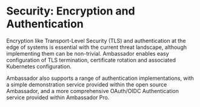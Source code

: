 # Security: Encryption and Authentication

Encryption like Transport-Level Security (TLS) and authentication at the edge of systems is essential with the current threat landscape, although implementing them can be non-trivial. Ambassador enables easy configuration of TLS termination, certificate rotation and associated Kubernetes configuration.

Ambassador also supports a range of authentication implementations, with a simple demonstration service provided within the open source Ambassador, and a more comprehensive OAuth/OIDC Authentication service provided within Ambassador Pro.
